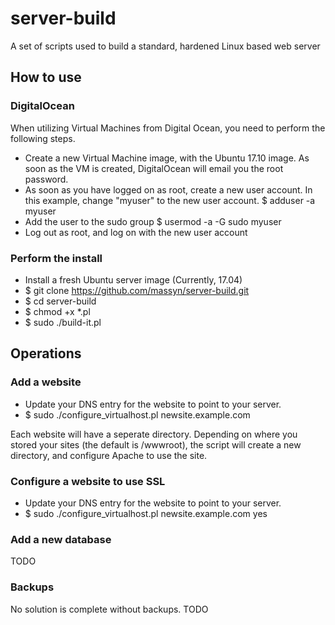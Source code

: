 # server-build

A set of scripts used to build a standard, hardened Linux based web server

## How to use
### DigitalOcean
When utilizing Virtual Machines from Digital Ocean, you need to perform the following steps.
* Create a new Virtual Machine image, with the Ubuntu 17.10 image.  As soon as the VM is created, DigitalOcean will email you the root password.
* As soon as you have logged on as root, create a new user account.  In this example, change "myuser" to the new user account.
$ adduser -a myuser
* Add the user to the sudo group
$ usermod -a -G sudo myuser
* Log out as root, and log on with the new user account

### Perform the install
* Install a fresh Ubuntu server image (Currently, 17.04)
* $ git clone https://github.com/massyn/server-build.git
* $ cd server-build
* $ chmod +x *.pl
* $ sudo ./build-it.pl

## Operations
### Add a website
* Update your DNS entry for the website to point to your server.
* $ sudo ./configure_virtualhost.pl newsite.example.com

Each website will have a seperate directory.  Depending on where you stored your sites (the default is /wwwroot), the script will create a new directory, and configure Apache to use the site.

### Configure a website to use SSL
* Update your DNS entry for the website to point to your server.
* $ sudo ./configure_virtualhost.pl newsite.example.com yes

### Add a new database
TODO

### Backups
No solution is complete without backups.
TODO

